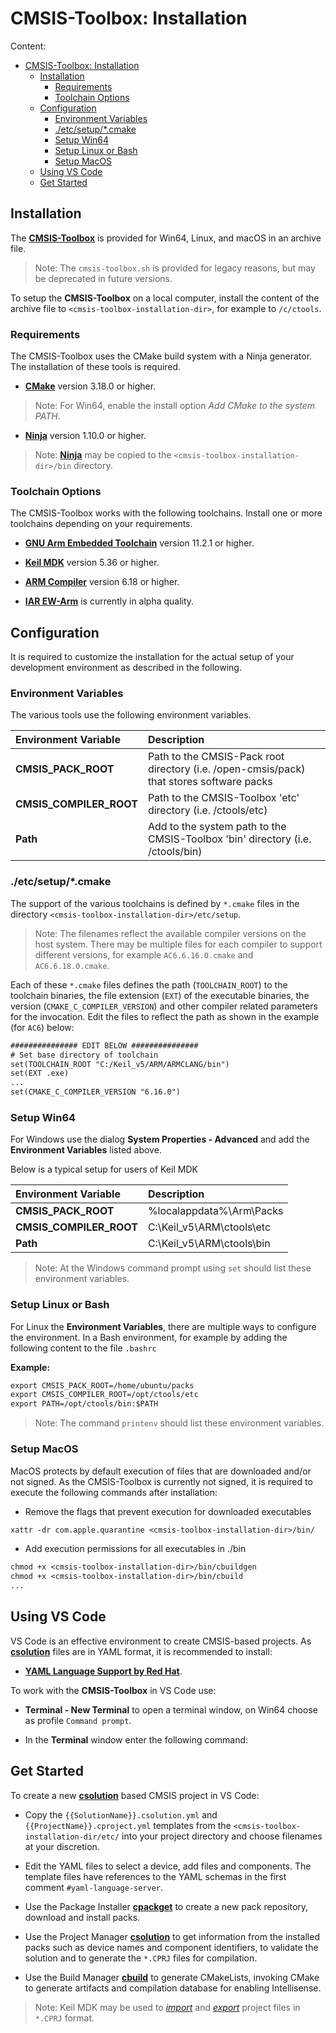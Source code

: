 # CMSIS-Toolbox: Installation

Content:

- [CMSIS-Toolbox: Installation](#cmsis-toolbox-installation)
  - [Installation](#installation)
    - [Requirements](#requirements)
    - [Toolchain Options](#toolchain-options)
  - [Configuration](#configuration)
    - [Environment Variables](#environment-variables)
    - [./etc/setup/\*.cmake](#etcsetupcmake)
    - [Setup Win64](#setup-win64)
    - [Setup Linux or Bash](#setup-linux-or-bash)
    - [Setup MacOS](#setup-macos)
  - [Using VS Code](#using-vs-code)
  - [Get Started](#get-started)
  

## Installation

The [**CMSIS-Toolbox**](https://github.com/Open-CMSIS-Pack/cmsis-toolbox/releases) is provided for Win64, Linux, and macOS in an archive file.
 > Note: The `cmsis-toolbox.sh` is provided for legacy reasons, but may be deprecated in future versions.

To setup the **CMSIS-Toolbox** on a local computer, install the content of the archive file to `<cmsis-toolbox-installation-dir>`, for example to `/c/ctools`.

### Requirements

The CMSIS-Toolbox uses the CMake build system with a Ninja generator. The installation of these tools is required.

- [**CMake**](https://cmake.org/download) version 3.18.0 or higher.
> Note: For Win64, enable the install option *Add CMake to the system PATH*.
> 
- [**Ninja**](https://github.com/ninja-build/ninja/releases) version 1.10.0 or higher.
> Note: [**Ninja**](https://github.com/ninja-build/ninja/releases) may be copied to the `<cmsis-toolbox-installation-dir>/bin` directory.

### Toolchain Options

The CMSIS-Toolbox works with the following toolchains. Install one or more toolchains depending on your requirements.

- [**GNU Arm Embedded Toolchain**](https://developer.arm.com/tools-and-software/open-source-software/developer-tools/gnu-toolchain/downloads) version 11.2.1 or higher.

- [**Keil MDK**](http://www.keil.com/mdk5/install) version 5.36 or higher.

- [**ARM Compiler**](https://developer.arm.com/tools-and-software/embedded/arm-compiler/downloads/version-6) version 6.18 or higher.

- [**IAR EW-Arm**](https://www.iar.com/products/architectures/arm/iar-embedded-workbench-for-arm/) is currently in alpha quality.

## Configuration

It is required to customize the installation for the actual setup of your development environment as described in the following.

### Environment Variables

The various tools use the following environment variables.

Environment Variable     | Description
:------------------------|:------------
**CMSIS_PACK_ROOT**      | Path to the CMSIS-Pack root directory (i.e. /open-cmsis/pack) that stores software packs
**CMSIS_COMPILER_ROOT**  | Path to the CMSIS-Toolbox 'etc' directory (i.e. /ctools/etc)
**Path**                 | Add to the system path to the CMSIS-Toolbox 'bin' directory (i.e. /ctools/bin)

### ./etc/setup/\*.cmake

The support of the various toolchains is defined by `*.cmake` files in the directory `<cmsis-toolbox-installation-dir>/etc/setup`.

> Note: The filenames reflect the available compiler versions on the host system.  There may be multiple files for each compiler to support different versions, for example `AC6.6.16.0.cmake` and `AC6.6.18.0.cmake`.

Each of these `*.cmake` files defines the path (`TOOLCHAIN_ROOT`) to the toolchain binaries, the file extension (`EXT`) of the executable binaries, the version (`CMAKE_C_COMPILER_VERSION`) and other compiler related parameters for the invocation. Edit the files to reflect the path as shown in the example (for `AC6`) below:

```txt
############### EDIT BELOW ###############
# Set base directory of toolchain
set(TOOLCHAIN_ROOT "C:/Keil_v5/ARM/ARMCLANG/bin")
set(EXT .exe)
...
set(CMAKE_C_COMPILER_VERSION "6.16.0")
```

### Setup Win64

For Windows use the dialog **System Properties - Advanced** and add the **Environment Variables** listed above.

Below is a typical setup for users of Keil MDK

Environment Variable     | Description
:------------------------|:------------
**CMSIS_PACK_ROOT**      | %localappdata%\Arm\Packs
**CMSIS_COMPILER_ROOT**  | C:\Keil_v5\ARM\ctools\etc
**Path**                 | C:\Keil_v5\ARM\ctools\bin

>Note: At the Windows command prompt using `set` should list these environment variables.

### Setup Linux or Bash

For Linux the **Environment Variables**, there are multiple ways to configure the environment. In a Bash environment, for example by adding the following content to the file `.bashrc`

**Example:**

```txt
export CMSIS_PACK_ROOT=/home/ubuntu/packs
export CMSIS_COMPILER_ROOT=/opt/ctools/etc
export PATH=/opt/ctools/bin:$PATH
```

>Note: The command `printenv` should list these environment variables.

### Setup MacOS

MacOS protects by default execution of files that are downloaded and/or not signed. As the CMSIS-Toolbox is currently not signed, it is required to execute the following commands after installation:

- Remove the flags that prevent execution for downloaded executables
```txt
xattr -dr com.apple.quarantine <cmsis-toolbox-installation-dir>/bin/
```
  - Add execution permissions for all executables in ./bin
```txt
chmod +x <cmsis-toolbox-installation-dir>/bin/cbuildgen
chmod +x <cmsis-toolbox-installation-dir>/bin/cbuild
...
```

## Using VS Code

VS Code is an effective environment to create CMSIS-based projects.  As [**csolution**](../../projmgr/docs/Manual/Overview.md) files are in YAML format, it is recommended to install:

- [**YAML Language Support by Red Hat**](https://marketplace.visualstudio.com/items?itemName=redhat.vscode-yaml).

To work with the **CMSIS-Toolbox** in VS Code use:

- **Terminal - New Terminal** to open a terminal window, on Win64 choose as profile `Command prompt`.

- In the **Terminal** window enter the following command:

## Get Started

To create a new [**csolution**](projmgr/docs/Manual/Overview.md) based CMSIS project in VS Code:

- Copy the `{{SolutionName}}.csolution.yml` and `{{ProjectName}}.cproject.yml` templates from the `<cmsis-toolbox-installation-dir/etc/` into your project directory and choose filenames at your discretion.

- Edit the YAML files to select a device, add files and components. The template files have references to the YAML schemas in the first comment `#yaml-language-server`.

- Use the Package Installer [**cpackget**](../../cpackget/docs/cpackget.md) to create a new pack repository, download and install packs.

- Use the Project Manager [**csolution**](../../projmgr/docs/Manual/Overview.md) to get information from the installed packs such as device names and component identifiers, to validate the solution and to generate the `*.CPRJ` files for compilation.

- Use the Build Manager [**cbuild**](../../buildmgr/docs/cbuild.md) to generate CMakeLists, invoking CMake to generate artifacts and compilation database for enabling Intellisense.

>Note: Keil MDK may be used to [*import*](https://www.keil.com/support/man/docs/uv4/uv4_ui_import.htm) and [*export*](https://www.keil.com/support/man/docs/uv4/uv4_ui_export.htm) project files in `*.CPRJ` format.
